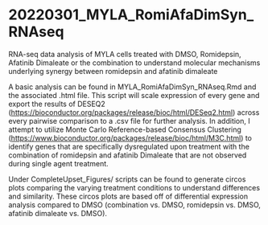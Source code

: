 # 20220301_MYLA_RomiAfaDimSyn_RNAseq
RNA-seq data analysis of MYLA cells treated with DMSO, Romidepsin, Afatinib Dimaleate or the combination to understand molecular mechanisms underlying synergy between romidepsin and afatinib dimaleate

A basic analysis can be found in MYLA_RomiAfaDimSyn_RNAseq.Rmd and the associated .html file. This script will scale expression of every gene and export the results of DESEQ2 (https://bioconductor.org/packages/release/bioc/html/DESeq2.html) across every pairwise comparison to a .csv file for further analysis. In addition, I attempt to utilize Monte Carlo Reference-based Consensus Clustering (https://www.bioconductor.org/packages/release/bioc/html/M3C.html) to identify genes that are specifically dysregulated upon treatment with the combination of romidepsin and afatinib Dimaleate that are not observed during single agent treatment.

Under CompleteUpset_Figures/ scripts can be found to generate circos plots comparing the varying treatment conditions to understand differences and similarity. These circos plots are based off of differential expression analysis compared to DMSO (combination vs. DMSO, romidepsin vs. DMSO, afatinib dimaleate vs. DMSO).
